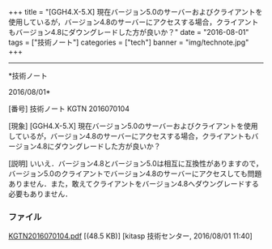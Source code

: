 ﻿+++
title = "[GGH4.X-5.X] 現在バージョン5.0のサーバーおよびクライアントを使用しているが，バージョン4.8のサーバーにアクセスする場合，クライアントもバージョン4.8にダウングレードした方が良いか？"
date = "2016-08-01"
tags = ["技術ノート"]
categories = ["tech"]
banner = "img/technote.jpg"
+++

-----------------------------------------------------------------------------------------------------------------------------

*技術ノート

2016/08/01*


[番号]
技術ノート KGTN 2016070104

[現象]
[GGH4.X-5.X]
現在バージョン5.0のサーバーおよびクライアントを使用しているが，バージョン4.8のサーバーにアクセスする場合，クライアントもバージョン4.8にダウングレードした方が良いか？

[説明]
いいえ．バージョン4.8とバージョン5.0は相互に互換性がありますので，バージョン5.0のクライアントでバージョン4.8のサーバーにアクセスしても問題ありません．また，敢えてクライアントをバージョン4.8へダウングレードする必要もありません．


### ファイル

 
 


[KGTN2016070104.pdf](http://techreport.kitasp.net/attachments/download/2784/KGTN2016070104.pdf)
 [(48.5 KB)] [kitasp 技術センター, 2016/08/01
11:40]


 


 

